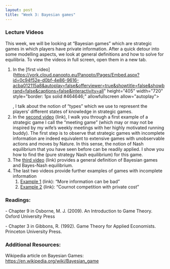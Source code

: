 ```yaml
---
layout: post
title: "Week 3: Bayesian games"
---
```



### Lecture Videos
This week, we will be looking at “Bayesian games” which are strategic games in which players have private information. After a quick detour into some modelling aspects, we look at general definitions and how to solve for equilibria. To view the videos in full screen, open them in a new tab.  

1. In the [first video](https://york.cloud.panopto.eu/Panopto/Pages/Embed.aspx?id=0c94f52e-d0bf-4e86-9616-acba012115a8&autoplay=false&offerviewer=true&showtitle=false&showbrand=false&captions=false&interactivity=all" height="405" width="720" style="border: 1px solid #464646;" allowfullscreen allow="autoplay"></iframe></p> , I talk about the notion of “types” which we use to represent the players’ different states of knowledge in strategic games. 
1. In the [second video](https://york.cloud.panopto.eu/Panopto/Pages/Viewer.aspx?id=4fafd131-31a3-4fa7-a2e4-acba01450f85) (link), I walk you through a first example of a strategic game I call the “meeting game” (which may or may not be inspired by my wife’s weekly meetings with her highly motivated running buddy). The first step is to observe that strategic games with incomplete information are indeed equivalent to extensive games with unobservable actions and moves by Nature. In this sense, the notion of Nash equilibrium that you have seen before can be readily applied. I show you how to find the (pure strategy Nash equilibrium) for this game. 
1. The [third video](https://york.cloud.panopto.eu/Panopto/Pages/Viewer.aspx?id=9318fcd3-02c5-4832-8c0d-acbb00e4bce4) (link) provides a general definition of Bayesian games and Bayes-Nash equilibrium. 
1. The last two videos provide further examples of games with incomplete information
   1. [Example 1](https://york.cloud.panopto.eu/Panopto/Pages/Viewer.aspx?id=14f193e2-fc0f-4340-8efe-acbb00e9ef2c) (link): “More information can be bad”
   1. [Example](https://york.cloud.panopto.eu/Panopto/Pages/Viewer.aspx?id=f78caa58-ebb9-4c5e-9089-acbb00f8eb71)[ 2](https://york.cloud.panopto.eu/Panopto/Pages/Viewer.aspx?id=f78caa58-ebb9-4c5e-9089-acbb00f8eb71) (link): “Cournot competition with private cost”

### Readings:
\- Chapter 9 in Osborne, M. J. (2009). An Introduction to Game Theory. Oxford University Press

\- Chapter 3 in Gibbons, R. (1992). Game Theory for Applied Economists. Princeton University Press.
### Additional Resources: 
Wikipedia article on Bayesian Games: [https](https://en.wikipedia.org/wiki/Bayesian_game)[://](https://en.wikipedia.org/wiki/Bayesian_game)[en](https://en.wikipedia.org/wiki/Bayesian_game)[.](https://en.wikipedia.org/wiki/Bayesian_game)[wikipedia](https://en.wikipedia.org/wiki/Bayesian_game)[.](https://en.wikipedia.org/wiki/Bayesian_game)[org](https://en.wikipedia.org/wiki/Bayesian_game)[/](https://en.wikipedia.org/wiki/Bayesian_game)[wiki](https://en.wikipedia.org/wiki/Bayesian_game)[/](https://en.wikipedia.org/wiki/Bayesian_game)[Bayesian](https://en.wikipedia.org/wiki/Bayesian_game)[_](https://en.wikipedia.org/wiki/Bayesian_game)[game](https://en.wikipedia.org/wiki/Bayesian_game)

